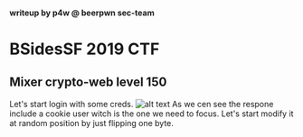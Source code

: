 #### writeup by p4w @ beerpwn sec-team

# BSidesSF 2019 CTF
## Mixer crypto-web level 150
Let's start login with some creds.
![alt text]("./screen/login.png")
As we cen see the respone include a cookie user witch is the one we need to focus.
Let's start modify it at random position by just flipping one byte.
